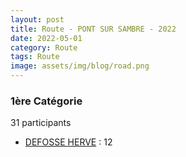 ```yaml
---
layout: post
title: Route - PONT SUR SAMBRE - 2022
date: 2022-05-01
category: Route
tags: Route
image: assets/img/blog/road.png
---
```


### 1ère Catégorie
31 participants
- [DEFOSSE HERVE](https://teamspecializedlille.cc/coureurs/defosseherve) : 12
